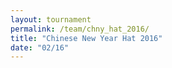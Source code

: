 ```yaml
---
layout: tournament
permalink: /team/chny_hat_2016/
title: "Chinese New Year Hat 2016"
date: "02/16"
---
```

